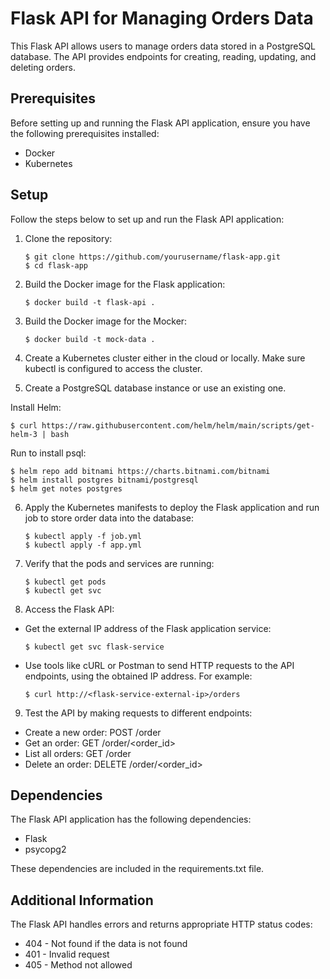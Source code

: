 # Flask API for Managing Orders Data

This Flask API allows users to manage orders data stored in a PostgreSQL database. The API provides endpoints for creating, reading, updating, and deleting orders.

## Prerequisites

Before setting up and running the Flask API application, ensure you have the following prerequisites installed:

- Docker
- Kubernetes

## Setup

Follow the steps below to set up and run the Flask API application:

1. Clone the repository:

   ```shell
   $ git clone https://github.com/yourusername/flask-app.git
   $ cd flask-app

2. Build the Docker image for the Flask application:
   ```shell
   $ docker build -t flask-api .
   ```

3. Build the Docker image for the Mocker:
   ```shell
   $ docker build -t mock-data .
   ```

4. Create a Kubernetes cluster either in the cloud or locally. Make sure kubectl is configured to access the cluster.

5. Create a PostgreSQL database instance or use an existing one.

Install Helm:
   ```shell
   $ curl https://raw.githubusercontent.com/helm/helm/main/scripts/get-helm-3 | bash
```

Run to install psql: 
   ```shell
   $ helm repo add bitnami https://charts.bitnami.com/bitnami 
   $ helm install postgres bitnami/postgresql
   $ helm get notes postgres
```

6. Apply the Kubernetes manifests to deploy the Flask application and run job to store order data into the database:
   ```shell
   $ kubectl apply -f job.yml
   $ kubectl apply -f app.yml

7. Verify that the pods and services are running:
   ```shell
   $ kubectl get pods
   $ kubectl get svc   

8. Access the Flask API:

- Get the external IP address of the Flask application service:
   ```shell
   $ kubectl get svc flask-service

- Use tools like cURL or Postman to send HTTP requests to the API endpoints, using the obtained IP address. For example:
   ```shell
   $ curl http://<flask-service-external-ip>/orders

9. Test the API by making requests to different endpoints:

* Create a new order: POST /order
* Get an order: GET /order/<order_id>
* List all orders: GET /order
* Delete an order: DELETE /order/<order_id>

## Dependencies

The Flask API application has the following dependencies:

* Flask
* psycopg2

These dependencies are included in the requirements.txt file.

## Additional Information

The Flask API handles errors and returns appropriate HTTP status codes:

* 404 - Not found if the data is not found
* 401 - Invalid request
* 405 - Method not allowed

